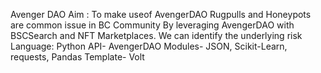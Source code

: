 Avenger DAO
Aim : To make useof AvengerDAO
Rugpulls and Honeypots are common issue in BC Community
By leveraging AvengerDAO with BSCSearch and NFT Marketplaces.
We can identify the underlying risk
Language: Python
API- AvengerDAO
Modules- JSON, Scikit-Learn, requests, Pandas
Template- Volt
